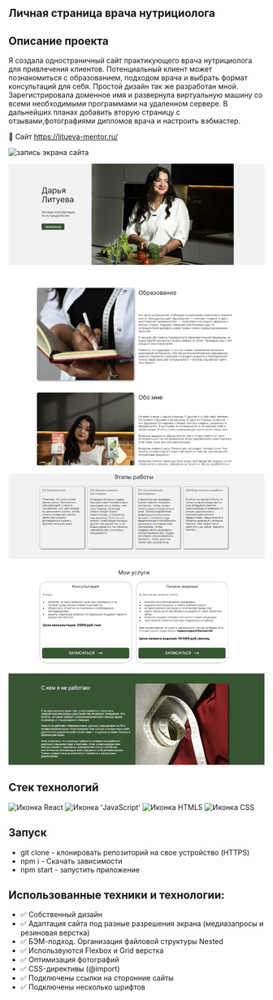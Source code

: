 ## Личная страница врача нутрициолога

## Описание проекта

Я создала одностраничный сайт практикующего врача нутрициолога для привлечения клиентов. Потенциальный клиент может познакомиться с образованием, подходом врача и выбрать формат консультаций для себя. Простой дизайн так же разработан мной. Зарегистрировала доменное имя и развернула виртуальную машину со всеми необходимыми программами на удаленном сервере. В дальнейших планах добавить вторую страницу с отзывами,фотографиями дипломов врача и настроить вэбмастер.

🔗 Сайт  https://litueva-mentor.ru/

<div align="left">
    <img src="https://github.com/AlenaNikitiina/nutritiology/raw/main/website.mp4?raw=true" width="700" alt="запись экрана сайта">
</div>

![Image](https://github.com/AlenaNikitiina/nutritiology/raw/main/opening.png)

![Image](https://github.com/AlenaNikitiina/nutritiology/raw/main/second.png)


## Стек технологий
<span>
  <img src="https://img.shields.io/badge/React-20232A?style=for-the-badge&logo=react&logoColor=61DAFB" alt="Иконка React">
  <img src="https://img.shields.io/badge/JavaScript-323330?style=for-the-badge&logo=javascript&logoColor=F7DF1E" alt="Иконка 'JavaScript'">
  <img src="https://img.shields.io/badge/HTML5-E34F26?style=for-the-badge&logo=html5&logoColor=white" alt="Иконка HTML5">
  <img src="https://img.shields.io/badge/css3%20-%231572B6.svg?&style=for-the-badge&logo=css3&logoColor=white" alt="Иконка CSS">
</span>


## Запуск

* git clone - клонировать репозиторий на свое устройство (HTTPS)
* npm i - Скачать зависимости
* npm start - запустить приложение


## Использованные техники и технологии:

* ✅ Собственный дизайн
* ✅ Адаптация сайта под разные разрешения экрана (медиазапросы и резиновая верстка)
* ✅ БЭМ-подход. Организация файловой структуры Nested
* ✅ Использвуются Flexbox и Grid верстка
* ✅ Оптимизация фотографий
* ✅ CSS-директивы (@import)
* ✅ Подключены ссылки на сторонние сайты
* ✅ Подключены несколько шрифтов
